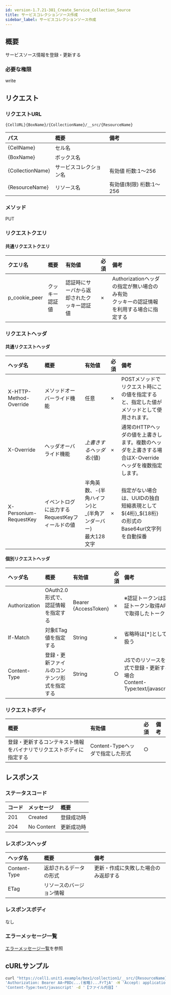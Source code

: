 ```yaml
---
id: version-1.7.21-381_Create_Service_Collection_Source
title: サービスコレクションソース作成
sidebar_label: サービスコレクションソース作成
---
```

## 概要
サービスソース情報を登録・更新する
### 必要な権限
write

## リクエスト
### リクエストURL
```
{CellURL}{BoxName}/{CollectionName}/__src/{ResourceName}
```
|パス|概要|備考|
|:--|:--|:--|
|{CellName}|セル名||
|{BoxName}|ボックス名||
|{CollectionName}|サービスコレクション名|有効値 桁数:1&#65374;256|
|{ResourceName}|リソース名|有効値(制限) 桁数:1&#65374;256|
### メソッド
PUT
### リクエストクエリ
#### 共通リクエストクエリ
|クエリ名|概要|有効値|必須|備考|
|:--|:--|:--|:--|:--|
|p_cookie_peer|クッキー認証値|認証時にサーバから返却されたクッキー認証値|×|Authorizationヘッダの指定が無い場合のみ有効<br>クッキーの認証情報を利用する場合に指定する|
### リクエストヘッダ
#### 共通リクエストヘッダ
|ヘッダ名|概要|有効値|必須|備考|
|:--|:--|:--|:--|:--|
|X-HTTP-Method-Override|メソッドオーバーライド機能|任意|×|POSTメソッドでリクエスト時にこの値を指定すると、指定した値がメソッドとして使用されます。|
|X-Override|ヘッダオーバライド機能|${上書きするヘッダ名}:${値}|×|通常のHTTPヘッダの値を上書きします。複数のヘッダを上書きする場合はX-Overrideヘッダを複数指定します。|
|X-Personium-RequestKey|イベントログに出力するRequestKeyフィールドの値|半角英数、-(半角ハイフン)と_(半角アンダーバー)<br>最大128文字|×|指定がない場合は、UUIDの独自短縮表現として${4桁}_${18桁}の形式のBase64url文字列を自動採番|
#### 個別リクエストヘッダ
|ヘッダ名|概要|有効値|必須|備考|
|:--|:--|:--|:--|:--|
|Authorization|OAuth2.0形式で、認証情報を指定する|Bearer {AccessToken}|×|※認証トークンは認証トークン取得APIで取得したトークン|
|If-Match|対象ETag値を指定する|String|×|省略時は[*]として扱う|
|Content-Type|登録・更新ファイルのコンテンツ形式を指定する|String|○|JSでのリソースを形式で登録・更新する場合<br>Content-Type:text/javascript|
### リクエストボディ
|概要|有効値|必須|備考|
|:--|:--|:--|:--|
|登録・更新するコンテキスト情報をバイナリでリクエストボディに指定する|Content-Typeヘッダで指定した形式|○||


## レスポンス
### ステータスコード
|コード|メッセージ|概要|
|:--|:--|:--|
|201|Created|登録成功時|
|204|No Content|更新成功時|
### レスポンスヘッダ
|ヘッダ名|概要|備考|
|:--|:--|:--|
|Content-Type|返却されるデータの形式|更新・作成に失敗した場合のみ返却する|
|ETag|リソースのバージョン情報||
### レスポンスボディ
なし
### エラーメッセージ一覧
[エラーメッセージ一覧](004_Error_Messages.md)を参照


## cURLサンプル

```sh
curl "https://cell1.unit1.example/box1/collection1/__src/{ResourceName}" -X PUT -i  -H \
'Authorization: Bearer AA~PBDc...(省略)...FrTjA' -H 'Accept: application/json' -H \
'Content-Type:text/javascript' -d '【ファイル内容】'
```

